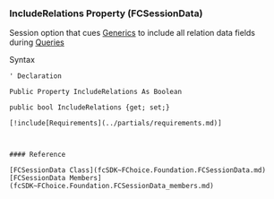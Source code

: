 ﻿### IncludeRelations Property (FCSessionData)

Session option that cues [Generics](fcSDK~FChoice.Foundation.FCGeneric.md) to include all relation data fields during [Queries](fcSDK~FChoice.Foundation.FCGeneric~Query.md)

Syntax

```vbnet
' Declaration

Public Property IncludeRelations As Boolean

public bool IncludeRelations {get; set;}

[!include[Requirements](../partials/requirements.md)]



#### Reference

[FCSessionData Class](fcSDK~FChoice.Foundation.FCSessionData.md)  
[FCSessionData Members](fcSDK~FChoice.Foundation.FCSessionData_members.md)